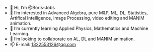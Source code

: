- 👋 Hi, I’m @Boris-Jobs
- 👀 I’m interested in Advanced Algebra, pure M&P, ML, DL, Statistics, Artifical Intelligence, Image Processing, video editing and MANIM animation.
- 🌱 I’m currently learning Applied Physics, Mathematics and Machine Learning.
- 💞️ I’m looking to collaborate on AL, DL and MANIM animation.
- 📫 E-mail: 1322553126@qq.com

<!---
Boris-Jobs/Boris-Jobs is a ✨ special ✨ repository because its `README.md` (this file) appears on your GitHub profile.
You can click the Preview link to take a look at your changes.
--->
